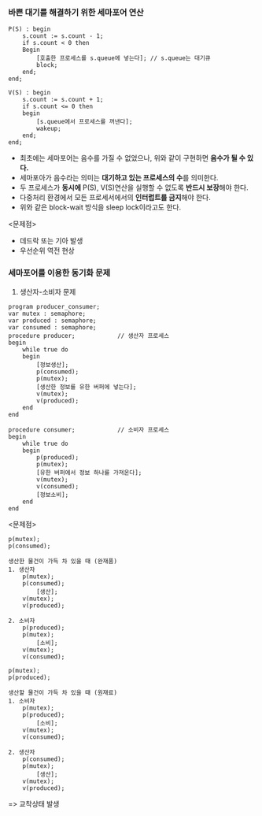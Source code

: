
### 바쁜 대기를 해결하기 위한 세마포어 연산

```
P(S) : begin
	s.count := s.count - 1;
	if s.count < 0 then
	Begin
		[호출한 프로세스를 s.queue에 넣는다]; // s.queue는 대기큐
		block;
	end;
end;

V(S) : begin
	s.count := s.count + 1;
	if s.count <= 0 then
	begin
		[s.queue에서 프로세스를 꺼낸다];
		wakeup;
	end;
end;
```

- 최초에는 세마포어는 음수를 가질 수 없었으나, 위와 같이 구현하면 **음수가 될 수 있다.**
- 세마포아가 음수라는 의미는 **대기하고 있는 프로세스의 수**를 의미한다.
- 두 프로세스가 **동시에** P(S), V(S)연산을 실행할 수 없도록 **반드시 보장**해야 한다.
- 다중처리 환경에서 모든 프로세서에서의 **인터럽트를 금지**해야 한다.
- 위와 같은 block-wait 방식을 sleep lock이라고도 한다.

<문제점>
- 데드락 또는 기아 발생
- 우선순위 역전 현상

### 세마포어를 이용한 동기화 문제

1. 생산자-소비자 문제

```
program producer_consumer;
var mutex : semaphore;
var produced : semaphore;
var consumed : semaphore;
procedure producer;            // 생산자 프로세스
begin
	while true do
	begin
		[정보생산];
		p(consumed);
		p(mutex);
		[생산한 정보를 유한 버퍼에 넣는다];
		v(mutex);
		v(produced);
	end
end

procedure consumer;            // 소비자 프로세스
begin
	while true do
	begin
		p(produced);
		p(mutex);
		[유한 버퍼에서 정보 하나를 가져온다];
		v(mutex);
		v(consumed);
		[정보소비];
	end
end
```

<문제점>

```
p(mutex);
p(consumed);
```

```
생산한 물건이 가득 차 있을 때 (완재품)
1. 생산자
	p(mutex);
	p(consumed);
		[생산];
	v(mutex);
	v(produced);
```

```
2. 소비자
	p(produced);
	p(mutex);
		[소비];
	v(mutex);
	v(consumed);
```

```
p(mutex);
p(produced);
```

```
생산할 물건이 가득 차 있을 때 (원재료)
1. 소비자
	p(mutex);
	p(produced);
		[소비];
	v(mutex);
	v(consumed);
```

```
2. 생산자
	p(consumed);
	p(mutex);
		[생산];
	v(mutex);
	v(produced);
```

=> 교착상태 발생